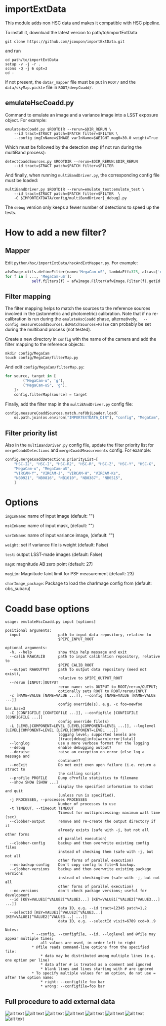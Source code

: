 # importExtData

This module adds non HSC data and makes it compatible with HSC pipeline.

To install it, download the latest version to path/to/importExtData
```
git clone https://github.com/jcoupon/importExtData.git
```
and run
```
cd path/to/importExtData
setup -v -j -r .
scons -Q -j 6 opt=3
cd -
```

If not present, the `data/_mapper` file must be put in `ROOT/`
and the `data/skyMap.pickle` file in `ROOT/deepCoadd/`.

## emulateHscCoadd.py

Command to emulate an image and a variance image into a LSST exposure object. For example:

```shell
emulateHscCoadd.py $ROOTDIR --rerun=$DIR_RERUN \
	--id tract=$TRACT patch=$PATCH filter=$FILTER \
	--config imgInName=$IMAGE varInName=$WEIGHT mag0=30.0 weight=True
```

Which must be followed by the detection step (if not run during the multiBand process):

```shell
detectCoaddSources.py $ROOTDIR --rerun=$DIR_RERUN:$DIR_RERUN
  	--id tract=$TRACT patch=$PATCH filter=$FILTER
```

And finally, when running `multiBandDriver.py`, the corresponding config file must be loaded:

```shell
multiBandDriver.py $ROOTDIR --rerun=emulate_test:emulate_test \
	--id tract=$TRACT patch=$PATCH filter=$FILTER  \
	-C $IMPORTEXTDATA/config/multiBandDriver[_debug].py
```

The `debug` version only keeps a fewer number of detections to speed up the tests.

# How to add a new filter?

## Mapper

Edit `python/hsc/importExtData/hscAndExtMapper.py`. For example:

```python
afwImage.utils.defineFilter(name='MegaCam-uS', lambdaEff=375, alias=['u1', 'u',])
for f in [ ..., 'MegaCam-uS']:
            self.filters[f] = afwImage.Filter(afwImage.Filter(f).getId()).getName()
```

## Filter mapping

The filter mapping helps to match the sources to the reference sources involved in the (astormetric and photometric) calibration. Note that if no re-calibration is run during the `emulateHscCoadd` phase, alternatively, `  --config measureCoaddSources.doMatchSources=False` can probably be set during the multiband process (not tested).

Create a new directory in `config` with the name of the camera and add the filter mapping to the reference objects:

```shell
mkdir config/MegaCam
touch config/MegaCam/filterMap.py 
```

And edit `config/MegaCam/filterMap.py`:

```python
for source, target in [
        ("MegaCam-u", 'g'),
        ("MegaCam-uS", 'g'),
    ]:
    config.filterMap[source] = target

```

Finally, add the filter map in the `multiBAndDriver.py` config file:

```python
config.measureCoaddSources.match.refObjLoader.load(
    os.path.join(os.environ["IMPORTEXTDATA_DIR"], "config", "MegaCam", "filterMap.py"))
```

## Filter priority list

Also in the `multiBandDriver.py` config file, update the filter priority list for `mergeCoaddDetections` and `mergeCoaddMeasurements` config. For example:

```python
config.mergeCoaddDetections.priorityList=[
    "HSC-I2", "HSC-I", "HSC-R2", "HSC-R", "HSC-Z", "HSC-Y", "HSC-G",
    "MegaCam-u", "MegaCam-uS",
    "VIRCAM-Y", "VIRCAM-J", "VIRCAM-H", "VIRCAM-Ks",
    "NB0921", "NB0816", "NB1010", "NB0387", "NB0515",
    ]
```

# Options

`imgInName`: name of input image (default: "")

`mskInName`: name of input mask, (default: "")

`varInName`: name of input variance image, (default: "")

`weight`: set if variance file is weight (default: False)

`test`: output LSST-made images (default: False)

`mag0`: magnitude AB zero point (default: 27)

`magLim`: Magnitude faint limit for PSF measurement (default: 23)

`charImage_package`: Package to load the charImage config from (default: obs_subaru)

# Coadd base options


```
usage: emulateHscCoadd.py input [options]

positional arguments:
  input                 path to input data repository, relative to
                        $PIPE_INPUT_ROOT

optional arguments:
  -h, --help            show this help message and exit
  --calib RAWCALIB      path to input calibration repository, relative to
                        $PIPE_CALIB_ROOT
  --output RAWOUTPUT    path to output data repository (need not exist),
                        relative to $PIPE_OUTPUT_ROOT
  --rerun [INPUT:]OUTPUT
                        rerun name: sets OUTPUT to ROOT/rerun/OUTPUT;
                        optionally sets ROOT to ROOT/rerun/INPUT
  -c [NAME=VALUE [NAME=VALUE ...]], --config [NAME=VALUE [NAME=VALUE ...]]
                        config override(s), e.g. -c foo=newfoo bar.baz=3
  -C [CONFIGFILE [CONFIGFILE ...]], --configfile [CONFIGFILE [CONFIGFILE ...]]
                        config override file(s)
  -L [LEVEL|COMPONENT=LEVEL [LEVEL|COMPONENT=LEVEL ...]], --loglevel [LEVEL|COMPONENT=LEVEL [LEVEL|COMPONENT=LEVEL ...]]
                        logging level; supported levels are
                        [trace|debug|info|warn|error|fatal]
  --longlog             use a more verbose format for the logging
  --debug               enable debugging output?
  --doraise             raise an exception on error (else log a message and
                        continue)?
  --noExit              Do not exit even upon failure (i.e. return a struct to
                        the calling script)
  --profile PROFILE     Dump cProfile statistics to filename
  --show SHOW [SHOW ...]
                        display the specified information to stdout and quit
                        (unless run is specified).
  -j PROCESSES, --processes PROCESSES
                        Number of processes to use
  -t TIMEOUT, --timeout TIMEOUT
                        Timeout for multiprocessing; maximum wall time (sec)
  --clobber-output      remove and re-create the output directory if it
                        already exists (safe with -j, but not all other forms
                        of parallel execution)
  --clobber-config      backup and then overwrite existing config files
                        instead of checking them (safe with -j, but not all
                        other forms of parallel execution)
  --no-backup-config    Don't copy config to file~N backup.
  --clobber-versions    backup and then overwrite existing package versions
                        instead of checkingthem (safe with -j, but not all
                        other forms of parallel execution)
  --no-versions         don't check package versions; useful for development
  --id [KEY=VALUE1[^VALUE2[^VALUE3...] [KEY=VALUE1[^VALUE2[^VALUE3...] ...]]
                        data ID, e.g. --id tract=12345 patch=1,2
  --selectId [KEY=VALUE1[^VALUE2[^VALUE3...] [KEY=VALUE1[^VALUE2[^VALUE3...] ...]]
                        data ID, e.g. --selectId visit=6789 ccd=0..9

Notes:
            * --config, --configfile, --id, --loglevel and @file may appear multiple times;
                all values are used, in order left to right
            * @file reads command-line options from the specified file:
                * data may be distributed among multiple lines (e.g. one option per line)
                * data after # is treated as a comment and ignored
                * blank lines and lines starting with # are ignored
            * To specify multiple values for an option, do not use = after the option name:
                * right: --configfile foo bar
                * wrong: --configfile=foo bar

```

## Full procedure to add external data

![alt text](https://github.com/jcoupon/importExtData/blob/master/doc/doc.001.png)
![alt text](https://github.com/jcoupon/importExtData/blob/master/doc/doc.002.png)
![alt text](https://github.com/jcoupon/importExtData/blob/master/doc/doc.003.png)
![alt text](https://github.com/jcoupon/importExtData/blob/master/doc/doc.004.png)
![alt text](https://github.com/jcoupon/importExtData/blob/master/doc/doc.005.png)
![alt text](https://github.com/jcoupon/importExtData/blob/master/doc/doc.006.png)
![alt text](https://github.com/jcoupon/importExtData/blob/master/doc/doc.007.png)
![alt text](https://github.com/jcoupon/importExtData/blob/master/doc/doc.008.png)
